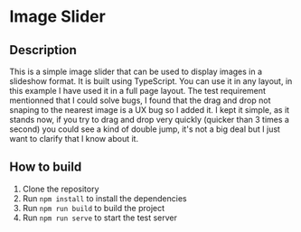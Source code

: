 # Image Slider
## Description
This is a simple image slider that can be used to display images in a slideshow format. It is built using TypeScript.
You can use it in any layout, in this example I have used it in a full page layout.
The test requirement mentionned that I could solve bugs, I found that the drag and drop not snaping to the nearest image is a UX bug so I added it.
I kept it simple, as it stands now, if you try to drag and drop very quickly (quicker than 3 times a second) you could see a kind of double jump, it's not a big deal but I just want to clarify that I know about it.

## How to build
1. Clone the repository
2. Run `npm install` to install the dependencies
3. Run `npm run build` to build the project
4. Run `npm run serve` to start the test server